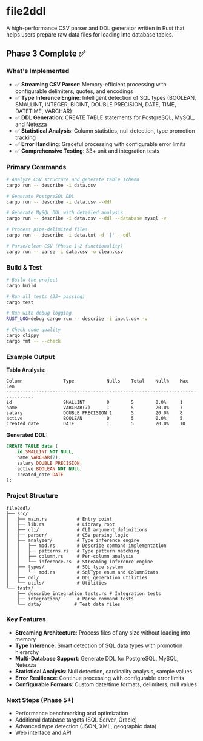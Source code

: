 # file2ddl

A high-performance CSV parser and DDL generator written in Rust that helps users prepare raw data files for loading into database tables.

## Phase 3 Complete ✅

### What's Implemented
- ✅ **Streaming CSV Parser**: Memory-efficient processing with configurable delimiters, quotes, and encodings
- ✅ **Type Inference Engine**: Intelligent detection of SQL types (BOOLEAN, SMALLINT, INTEGER, BIGINT, DOUBLE PRECISION, DATE, TIME, DATETIME, VARCHAR)
- ✅ **DDL Generation**: CREATE TABLE statements for PostgreSQL, MySQL, and Netezza
- ✅ **Statistical Analysis**: Column statistics, null detection, type promotion tracking
- ✅ **Error Handling**: Graceful processing with configurable error limits
- ✅ **Comprehensive Testing**: 33+ unit and integration tests

### Primary Commands

```bash
# Analyze CSV structure and generate table schema
cargo run -- describe -i data.csv

# Generate PostgreSQL DDL
cargo run -- describe -i data.csv --ddl

# Generate MySQL DDL with detailed analysis  
cargo run -- describe -i data.csv --ddl --database mysql -v

# Process pipe-delimited files
cargo run -- describe -i data.txt -d '|' --ddl

# Parse/clean CSV (Phase 1-2 functionality)
cargo run -- parse -i data.csv -o clean.csv
```

### Build & Test

```bash
# Build the project
cargo build

# Run all tests (33+ passing)
cargo test

# Run with debug logging
RUST_LOG=debug cargo run -- describe -i input.csv -v

# Check code quality
cargo clippy
cargo fmt -- --check
```

### Example Output

**Table Analysis:**
```
Column               Type            Nulls    Total    Null%    Max Len   
--------------------------------------------------------------------------------
id                   SMALLINT        0        5        0.0%     1         
name                 VARCHAR(7)      1        5        20.0%    7         
salary               DOUBLE PRECISION 1       5        20.0%    8         
active               BOOLEAN         0        5        0.0%     5         
created_date         DATE            1        5        20.0%    10        
```

**Generated DDL:**
```sql
CREATE TABLE data (
    id SMALLINT NOT NULL,
    name VARCHAR(7),
    salary DOUBLE PRECISION,
    active BOOLEAN NOT NULL,
    created_date DATE
);
```

### Project Structure
```
file2ddl/
├── src/
│   ├── main.rs           # Entry point
│   ├── lib.rs            # Library root
│   ├── cli/              # CLI argument definitions
│   ├── parser/           # CSV parsing logic
│   ├── analyzer/         # Type inference engine
│   │   ├── mod.rs        # Describe command implementation
│   │   ├── patterns.rs   # Type pattern matching
│   │   ├── column.rs     # Per-column analysis
│   │   └── inference.rs  # Streaming inference engine
│   ├── types/            # SQL type system
│   │   └── mod.rs        # SqlType enum and ColumnStats
│   ├── ddl/              # DDL generation utilities
│   └── utils/            # Utilities
└── tests/
    ├── describe_integration_tests.rs # Integration tests
    ├── integration/      # Parse command tests
    └── data/            # Test data files
```

### Key Features

- **Streaming Architecture**: Process files of any size without loading into memory
- **Type Inference**: Smart detection of SQL data types with promotion hierarchy
- **Multi-Database Support**: Generate DDL for PostgreSQL, MySQL, Netezza
- **Statistical Analysis**: Null detection, cardinality analysis, sample values
- **Error Resilience**: Continue processing with configurable error limits
- **Configurable Formats**: Custom date/time formats, delimiters, null values

### Next Steps (Phase 5+)
- Performance benchmarking and optimization
- Additional database targets (SQL Server, Oracle)
- Advanced type detection (JSON, XML, geographic data)
- Web interface and API